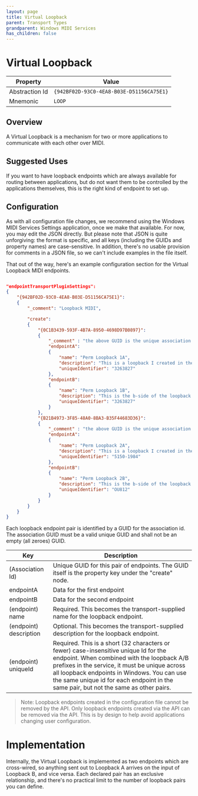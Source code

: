 ```yaml
---
layout: page
title: Virtual Loopback
parent: Transport Types
grandparent: Windows MIDI Services
has_children: false
---
```


# Virtual Loopback

| Property | Value |
| -------- | ----- |
| Abstraction Id | `{942BF02D-93C0-4EA8-B03E-D51156CA75E1}` |
| Mnemonic | `LOOP` |

## Overview

A Virtual Loopback is a mechanism for two or more applications to communicate with each other over MIDI. 

## Suggested Uses

If you want to have loopback endpoints which are always available for routing between applications, but do not want them to be controlled by the applications themselves, this is the right kind of endpoint to set up.

## Configuration

As with all configuration file changes, we recommend using the Windows MIDI Services Settings application, once we make that available. For now, you may edit the JSON directly. But please note that JSON is quite unforgiving: the format is specific, and all keys (including the GUIDs and property names) are case-sensitive. In addition, there's no usable provision for comments in a JSON file, so we can't include examples in the file itself.

That out of the way, here's an example configuration section for the Virtual Loopback MIDI endpoints.

```json

"endpointTransportPluginSettings":
{
    "{942BF02D-93C0-4EA8-B03E-D51156CA75E1}":
    {
        "_comment": "Loopback MIDI",

        "create":
        {
            "{0C1B3439-593F-4B7A-8950-4698D97B0897}":
            {
                "_comment" : "the above GUID is the unique association Id for this pair",
                "endpointA":
                {
                    "name": "Perm Loopback 1A",
                    "description": "This is a loopback I created in the configuration file",
                    "uniqueIdentifier": "3263827"
                },
                "endpointB":
                {
                    "name": "Perm Loopback 1B",
                    "description": "This is the b-side of the loopback I created in the configuration file",
                    "uniqueIdentifier": "3263827"
                }
            },
            "{B21B4973-3F85-48A0-8BA3-B35F44683D36}":
            {
                "_comment" : "the above GUID is the unique association Id for this pair",
                "endpointA":
                {
                    "name": "Perm Loopback 2A",
                    "description": "This is a loopback I created in the configuration file",
                    "uniqueIdentifier": "5150-1984"
                },
                "endpointB":
                {
                    "name": "Perm Loopback 2B",
                    "description": "This is the b-side of the loopback I created in the configuration file",
                    "uniqueIdentifier": "OU812"
                }
            }
        }
    }
}
```

Each loopback endpoint pair is identified by a GUID for the association id. The association GUID must be a valid unique GUID and shall not be an empty (all zeroes) GUID.

| Key | Description |
| -------- | ----- |
| (Association Id) | Unique GUID for this pair of endpoints. The GUID itself is the property key under the "create" node. |
| endpointA | Data for the first endpoint |
| endpointB | Data for the second endpoint |
| (endpoint) name | Required. This becomes the transport-supplied name for the loopback endpoint. |
| (endpoint) description | Optional. This becomes the transport-supplied description for the loopback endpoint. |
| (endpoint) uniqueId | Required. This is a short (32 characters or fewer) case-insensitive unique Id for the endpoint. When combined with the loopback A/B prefixes in the service, it must be unique across all loopback endpoints in Windows. You can use the same unique id for each endpoint in the same pair, but not the same as other pairs. |

> Note: Loopback endpoints created in the configuration file cannot be removed by the API. Only loopback endpoints created via the API can be removed via the API. This is by design to help avoid applications changing user configuration.

# Implementation

Internally, the Virtual Loopback is implemented as two endpoints which are cross-wired, so anything sent out to Loopback A arrives on the input of Loopback B, and vice versa. Each declared pair has an exclusive relationship, and there's no practical limit to the number of loopback pairs you can define.

